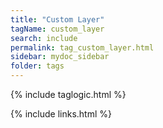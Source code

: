 ```yaml
---
title: "Custom Layer"
tagName: custom_layer
search: include
permalink: tag_custom_layer.html
sidebar: mydoc_sidebar
folder: tags
---
```

{% include taglogic.html %}

{% include links.html %}